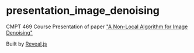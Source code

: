 # presentation_image_denoising
CMPT 469 Course Presentation of paper ["A Non-Local Algorithm for Image Denoising"](http://bengal.missouri.edu/~kes25c/nl2.pdf)

Built by [Reveal.js](https://github.com/hakimel/reveal.js)
